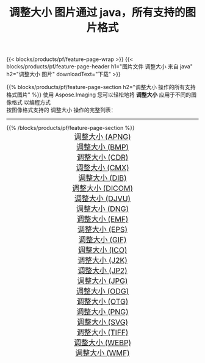 ﻿---
title: 调整大小 图片通过 java，所有支持的图片格式 
weight: 3920
url: /zh-hans/java/resize 
lang: zh-hans
langdirlevel: 2
locales: zh-hans,ja,it,ru,de,es,fr,nl,id,lt,pl,pt,vi,tr,ko,zh-hant,ar,hi,th,sv,cs,uk,he
description: 使用 Aspose.Imaging 你可以轻松地通过 java 获取 调整大小 图像
---

{{< blocks/products/pf/feature-page-wrap >}}
{{< blocks/products/pf/feature-page-header h1="图片文件 调整大小 来自 java" h2="调整大小 图片" downloadText="下载" >}}


{{% blocks/products/pf/feature-page-section  h2="调整大小 操作的所有支持格式图片" %}}
使用 Aspose.Imaging 您可以轻松地将 **调整大小** 应用于不同的图像格式 以编程方式
<br/>
按图像格式支持的 调整大小 操作的完整列表：
<hr/>
{{% /blocks/products/pf/feature-page-section %}}
<div class="container-fluid productfamilypage bg-gray">
    <div class="convertypes bg-gray agp-content section">
        <div class="container">
		<div class="row other-converters" style="gap: 10px;font-size: 19px;text-align:center;">
		    <div class='col-md-2 other-converter remove-lp remove-rp'><a href="/imaging/zh-hans/java/resize/apng" style="padding:15px;">调整大小 (APNG)</a></div><div class='col-md-2 other-converter remove-lp remove-rp'><a href="/imaging/zh-hans/java/resize/bmp" style="padding:15px;">调整大小 (BMP)</a></div><div class='col-md-2 other-converter remove-lp remove-rp'><a href="/imaging/zh-hans/java/resize/cdr" style="padding:15px;">调整大小 (CDR)</a></div><div class='col-md-2 other-converter remove-lp remove-rp'><a href="/imaging/zh-hans/java/resize/cmx" style="padding:15px;">调整大小 (CMX)</a></div><div class='col-md-2 other-converter remove-lp remove-rp'><a href="/imaging/zh-hans/java/resize/dib" style="padding:15px;">调整大小 (DIB)</a></div><div class='col-md-2 other-converter remove-lp remove-rp'><a href="/imaging/zh-hans/java/resize/dicom" style="padding:15px;">调整大小 (DICOM)</a></div><div class='col-md-2 other-converter remove-lp remove-rp'><a href="/imaging/zh-hans/java/resize/djvu" style="padding:15px;">调整大小 (DJVU)</a></div><div class='col-md-2 other-converter remove-lp remove-rp'><a href="/imaging/zh-hans/java/resize/dng" style="padding:15px;">调整大小 (DNG)</a></div><div class='col-md-2 other-converter remove-lp remove-rp'><a href="/imaging/zh-hans/java/resize/emf" style="padding:15px;">调整大小 (EMF)</a></div><div class='col-md-2 other-converter remove-lp remove-rp'><a href="/imaging/zh-hans/java/resize/eps" style="padding:15px;">调整大小 (EPS)</a></div><div class='col-md-2 other-converter remove-lp remove-rp'><a href="/imaging/zh-hans/java/resize/gif" style="padding:15px;">调整大小 (GIF)</a></div><div class='col-md-2 other-converter remove-lp remove-rp'><a href="/imaging/zh-hans/java/resize/ico" style="padding:15px;">调整大小 (ICO)</a></div><div class='col-md-2 other-converter remove-lp remove-rp'><a href="/imaging/zh-hans/java/resize/j2k" style="padding:15px;">调整大小 (J2K)</a></div><div class='col-md-2 other-converter remove-lp remove-rp'><a href="/imaging/zh-hans/java/resize/jp2" style="padding:15px;">调整大小 (JP2)</a></div><div class='col-md-2 other-converter remove-lp remove-rp'><a href="/imaging/zh-hans/java/resize/jpg" style="padding:15px;">调整大小 (JPG)</a></div><div class='col-md-2 other-converter remove-lp remove-rp'><a href="/imaging/zh-hans/java/resize/odg" style="padding:15px;">调整大小 (ODG)</a></div><div class='col-md-2 other-converter remove-lp remove-rp'><a href="/imaging/zh-hans/java/resize/otg" style="padding:15px;">调整大小 (OTG)</a></div><div class='col-md-2 other-converter remove-lp remove-rp'><a href="/imaging/zh-hans/java/resize/png" style="padding:15px;">调整大小 (PNG)</a></div><div class='col-md-2 other-converter remove-lp remove-rp'><a href="/imaging/zh-hans/java/resize/svg" style="padding:15px;">调整大小 (SVG)</a></div><div class='col-md-2 other-converter remove-lp remove-rp'><a href="/imaging/zh-hans/java/resize/tiff" style="padding:15px;">调整大小 (TIFF)</a></div><div class='col-md-2 other-converter remove-lp remove-rp'><a href="/imaging/zh-hans/java/resize/webp" style="padding:15px;">调整大小 (WEBP)</a></div><div class='col-md-2 other-converter remove-lp remove-rp'><a href="/imaging/zh-hans/java/resize/wmf" style="padding:15px;">调整大小 (WMF)</a></div>
                </div>
        </div>
    </div>
</div>
<br/>
